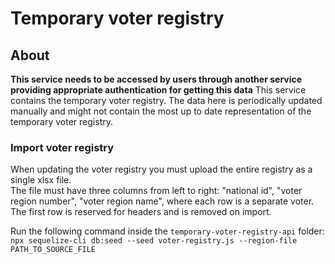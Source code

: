 # Temporary voter registry

## About

**This service needs to be accessed by users through another service providing appropriate authentication for getting this data**
This service contains the temporary voter registry.
The data here is periodically updated manually and might not contain the most up to date representation of the temporary voter registry.

### Import voter registry

When updating the voter registry you must upload the entire registry as a single xlsx file.  
The file must have three columns from left to right: "national id", "voter region number", "voter region name", where each row is a separate voter.
The first row is reserved for headers and is removed on import.

Run the following command inside the `temporary-voter-registry-api` folder:  
`npx sequelize-cli db:seed --seed voter-registry.js --region-file PATH_TO_SOURCE_FILE`
